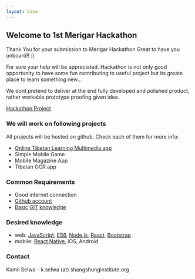 ```yaml
---
layout: base
---
```

## Welcome to 1st Merigar Hackathon

Thank You for your submission to Merigar Hackathon
Great to have you onboard!! :)

For sure your help will be appreciated.
Hackathon is not only good opportunity to have some fun contributing to useful project but its greate place to learn something new...

We dont pretend to deliver at the end fully developed and polished product, rather workable prototype proofing given idea.

[Hackathon Project](https://github.com/ShangShungFoundation/1st_merigar_hackathon/projects/1?fullscreen=true)

### We will work on following projects
All projects will be hosted on github. Check each of them for more info:

- [Online Tibetan Learning Multimedia app](https://github.com/ShangShungFoundation/tib_learn_app)
- Simple Mobile Game
- Mobile Magazine App
- Tibetan OCR app

### Common Requirements

- Good internet connection
- [Github account](https://github.com/)
- [Basic](http://rogerdudler.github.io/git-guide/) [GIT](https://www.liquidlight.co.uk/blog/article/git-for-beginners-an-overview-and-basic-workflow/) [knowledge](http://blog.udacity.com/2015/06/a-beginners-git-github-tutorial.html)

### Desired knowledge

- web: [JavaScript](https://developer.mozilla.org/en-US/docs/Learn/Getting_started_with_the_web/JavaScript_basics), 
[ES6](https://babeljs.io/learn-es2015/), 
[Node.js](https://stackoverflow.com/questions/2353818/how-do-i-get-started-with-node-js), 
[React](https://facebook.github.io/react/), 
[Bootstrap](http://getbootstrap.com/getting-started/)
- mobile: [React Native](http://www.reactnative.com/), iOS, Android

### Contact

Kamil Selwa - k.selwa (at) shangshunginstitute.org

